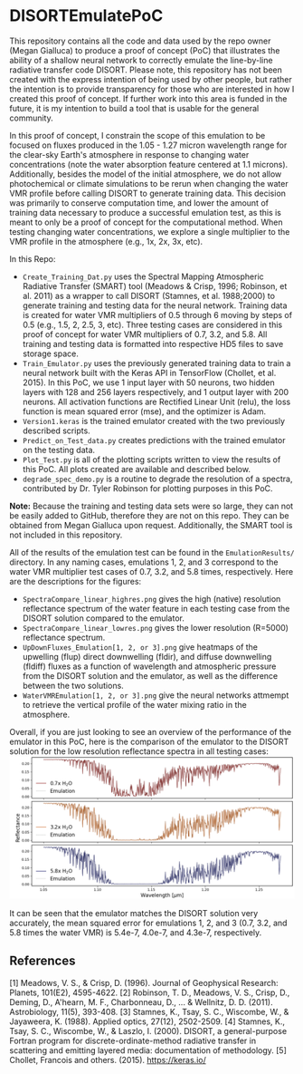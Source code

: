 # DISORTEmulatePoC
This repository contains all the code and data used by the repo owner (Megan Gialluca) to produce a proof of concept (PoC) that illustrates the ability of a shallow neural network to correctly emulate the line-by-line radiative transfer code DISORT. 
Please note, this repository has not been created with the express intention of being used by other people, but rather the intention is to provide transparency for those who are interested in how I created this proof of concept. 
If further work into this area is funded in the future, it is my intention to build a tool that is usable for the general community. 

In this proof of concept, I constrain the scope of this emulation to be focused on fluxes produced in the 1.05 - 1.27 micron wavelength range for the clear-sky Earth's atmosphere in response to changing water concentrations (note the water absorption feature centered at 1.1 microns). Additionally, besides the model of the initial atmosphere, we do not allow photochemical or climate simulations to be rerun when changing the water VMR profile before calling DISORT to generate training data. This decision was primarily to conserve computation time, and lower the amount of training data necessary to produce a successful emulation test, as this is meant to only be a proof of concept for the computational method. When testing changing water concentrations, we explore a single multiplier to the VMR profile in the atmosphere (e.g., 1x, 2x, 3x, etc). 

In this Repo:
- `Create_Training_Dat.py` uses the Spectral Mapping Atmospheric Radiative Transfer (SMART) tool (Meadows & Crisp, 1996; Robinson, et al. 2011) as a wrapper to call DISORT (Stamnes, et al. 1988;2000) to generate training and testing data for the neural network. Training data is created for water VMR multipliers of 0.5 through 6 moving by steps of 0.5 (e.g., 1.5, 2, 2.5, 3, etc). Three testing cases are considered in this proof of concept for water VMR multipliers of 0.7, 3.2, and 5.8. All training and testing data is formatted into respective HD5 files to save storage space.
- `Train_Emulator.py` uses the previously generated training data to train a neural network built with the Keras API in TensorFlow (Chollet, et al. 2015). In this PoC, we use 1 input layer with 50 neurons, two hidden layers with 128 and 256 layers respectively, and 1 output layer with 200 neurons. All activation functions are Rectified Linear Unit (relu), the loss function is mean squared error (mse), and the optimizer is Adam.
- `Version1.keras` is the trained emulator created with the two previously described scripts.
- `Predict_on_Test_data.py` creates predictions with the trained emulator on the testing data.
- `Plot_Test.py` is all of the plotting scripts written to view the results of this PoC. All plots created are available and described below.
- `degrade_spec_demo.py` is a routine to degrade the resolution of a spectra, contributed by Dr. Tyler Robinson for plotting purposes in this PoC.

**Note:** Because the training and testing data sets were so large, they can not be easily added to GitHub, therefore they are not on this repo. They can be obtained from Megan Gialluca upon request. Additionally, the SMART tool is not included in this repository. 

All of the results of the emulation test can be found in the `EmulationResults/` directory. In any naming cases, emulations 1, 2, and 3 correspond to the water VMR multiplier test cases of 0.7, 3.2, and 5.8 times, respectively. Here are the descriptions for the figures:
+ `SpectraCompare_linear_highres.png` gives the high (native) resolution reflectance spectrum of the water feature in each testing case from the DISORT solution compared to the emulator.
+ `SpectraCompare_linear_lowres.png` gives the lower resolution (R=5000) reflectance spectrum.
+ `UpDownFluxes_Emulation[1, 2, or 3].png` give heatmaps of the upwelling (flup) direct downwelling (fldir), and diffuse downwelling (fldiff) fluxes as a function of wavelength and atmospheric pressure from the DISORT solution and the emulator, as well as the difference between the two solutions.
+ `WaterVMREmulation[1, 2, or 3].png` give the neural networks attmempt to retrieve the vertical profile of the water mixing ratio in the atmosphere.

Overall, if you are just looking to see an overview of the performance of the emulator in this PoC, here is the comparison of the emulator to the DISORT solution for the low resolution reflectance spectra in all testing cases:
![Low resolution spectra comparing DISORT solution to the neural network emulation](EmulationResults/SpectraCompare_linear_lowres.png)

It can be seen that the emulator matches the DISORT solution very accurately, the mean squared error for emulations 1, 2, and 3 (0.7, 3.2, and 5.8 times the water VMR) is 5.4e-7, 4.0e-7, and 4.3e-7, respectively. 


## References
[1] Meadows, V. S., & Crisp, D. (1996). Journal of Geophysical Research: Planets, 101(E2), 4595-4622.
[2] Robinson, T. D., Meadows, V. S., Crisp, D., Deming, D., A'hearn, M. F., Charbonneau, D., ... & Wellnitz, D. D. (2011). Astrobiology, 11(5), 393-408.
[3] Stamnes, K., Tsay, S. C., Wiscombe, W., & Jayaweera, K. (1988). Applied optics, 27(12), 2502-2509.
[4] Stamnes, K., Tsay, S. C., Wiscombe, W., & Laszlo, I. (2000). DISORT, a general-purpose Fortran program for discrete-ordinate-method radiative transfer in scattering and emitting layered media: documentation of methodology.
[5] Chollet, Francois and others. (2015). https://keras.io/
